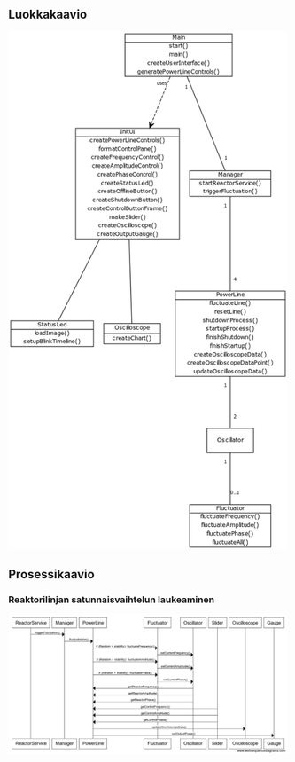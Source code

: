 ## Luokkakaavio
![Luokkakaavio](luokkakaavio.png)

## Prosessikaavio
### Reaktorilinjan satunnaisvaihtelun laukeaminen
![Prosessikaavio](prosessikaavio.png)
